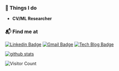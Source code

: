 ### 🚀 Things I do

- **CV/ML Researcher**

### 📬 Find me at

[![Linkedin Badge](https://img.shields.io/badge/-LinkedIn-blue?style=flat-square&logo=Linkedin&logoColor=white&link=https://www.linkedin.com/in/sangwon-kim-539a00196/)](https://www.linkedin.com/in/sangwon-kim-539a00196/)
[![Gmail Badge](https://img.shields.io/badge/-Gmail-d14836?style=flat-square&logo=Gmail&logoColor=white&link=mailto:eddiesangwonkim@gmail.com)](mailto:eddiesangwonkim@gmail.com)
[![Tech Blog Badge](http://img.shields.io/badge/-Tech%20blog-black?style=flat-square&logo=github&link=https://jumpsnack.github.io/)](https://jumpsnack.github.io/) 

[![github stats](https://github-readme-stats.vercel.app/api?username=jumpsnack&show_icons=true&hide_border=False)](https://github.com/jumpsnack)

![Visitor Count](https://profile-counter.glitch.me/jumpsnack/count.svg)

<!--
**jumpsnack/jumpsnack** is a ✨ _special_ ✨ repository because its `README.md` (this file) appears on your GitHub profile.

Here are some ideas to get you started:

- 🔭 I’m currently working on ...
- 🌱 I’m currently learning ...
- 👯 I’m looking to collaborate on ...
- 🤔 I’m looking for help with ...
- 💬 Ask me about ...
- 📫 How to reach me: ...
- 😄 Pronouns: ...
- ⚡ Fun fact: ...
-->
